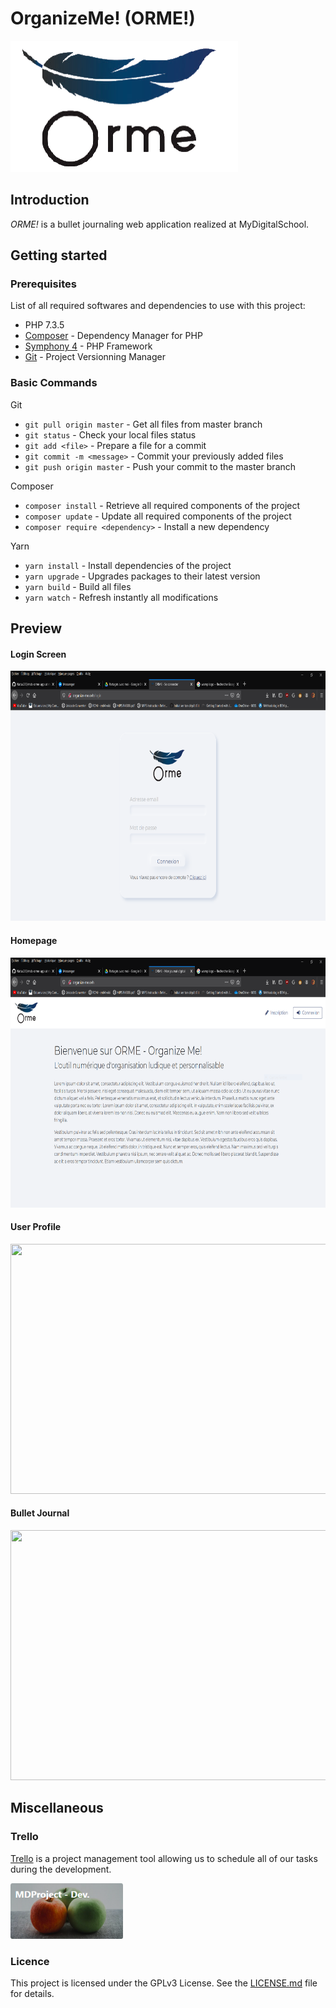 # OrganizeMe! (ORME!)

<img width="364" height="210" src="assets/images/logo.png" />

## Introduction
*ORME!* is a bullet journaling web application realized at MyDigitalSchool.

## Getting started

### Prerequisites
List of all required softwares and dependencies to use with this project:
* PHP 7.3.5
* [Composer](https://getcomposer.org/) - Dependency Manager for PHP
* [Symphony 4](https://symfony.com/) - PHP Framework
* [Git](https://symfony.com/) - Project Versionning Manager

### Basic Commands
Git
* ```git pull origin master``` - Get all files from master branch
* ```git status``` - Check your local files status
* ```git add <file>``` - Prepare a file for a commit
* ```git commit -m <message>``` - Commit your previously added files
* ```git push origin master``` - Push your commit to the master branch

Composer
* ```composer install``` - Retrieve all required components of the project
* ```composer update``` - Update all required components of the project
* ```composer require <dependency>``` - Install a new dependency

Yarn
* ```yarn install``` - Install dependencies of the project
* ```yarn upgrade``` - Upgrades packages to their latest version
* ```yarn build``` - Build all files
* ```yarn watch``` - Refresh instantly all modifications

## Preview

#### Login Screen

<kbd><img width="840" height="400" src="assets/login.png" /></kbd>

#### Homepage

<kbd><img width="840" height="400" src="assets/homepage.png" /></kbd>

#### User Profile

<kbd><img width="840" height="400" src="assets/account.png" /></kbd>

#### Bullet Journal

<kbd><img width="840" height="400" src="assets/book.png" /></kbd>

## Miscellaneous

### Trello
[Trello](https://trello.com/) is a project management tool allowing us to schedule all of our tasks during the development.

<a href="https://trello.com/b/noJXXiYo/mdproject-dev" target="_blank"><img width="180" height="89" src="assets/trello-thumb.png" /></a>

### Licence
This project is licensed under the GPLv3 License. See the [LICENSE.md](LICENSE.md) file for details.
